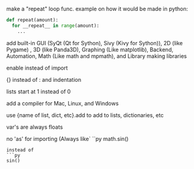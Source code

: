 make a "repeat" loop func. example on how it would be made in python:
```py
def repeat(amount):
  for __repeat__ in range(amount):
    ...
```

add built-in GUI (SyQt (Qt for Sython), Sivy (Kivy for Sython)), 2D (like Pygame) , 3D (like Panda3D), Graphing (Like matplotlib), Backend, Automation, Math (Like math and mpmath), and Library making libraries

enable instead of import

{} instead of : and indentation 

lists start at 1 instead of 0

add a compiler for Mac, Linux, and Windows

use {name of list, dict, etc}.add to add to lists, dictionaries, etc

var's are always floats

no 'as' for importing (Always like`
``py
math.sin()
```
instead of
```py
sin()
```
